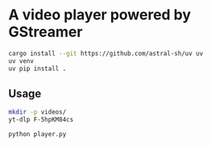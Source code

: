 
# A video player powered by GStreamer

```bash
cargo install --git https://github.com/astral-sh/uv uv
uv venv
uv pip install .
```



## Usage

```bash
mkdir -p videos/
yt-dlp F-5hpKM84cs

python player.py
```